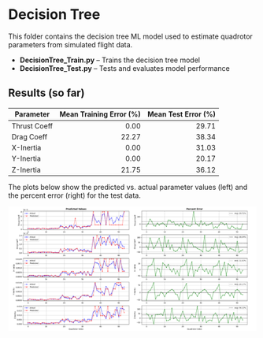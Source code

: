 # Decision Tree

This folder contains the decision tree ML model used to estimate quadrotor parameters from simulated flight data.

- **DecisionTree_Train.py** – Trains the decision tree model  
- **DecisionTree_Test.py** – Tests and evaluates model performance

## Results (so far)

| Parameter | Mean Training Error (%) | Mean Test Error (%) |
|------------|-------------------:|---------------:|
| Thrust Coeff | 0.00 | 29.71 |
| Drag Coeff | 22.27 | 38.34 |
| X-Inertia | 0.00 | 31.03 |
| Y-Inertia | 0.00 | 20.17 |
| Z-Inertia | 21.75 | 36.12 |

The plots below show the predicted vs. actual parameter values (left) and the percent error (right) for the test data.

![Decision Tree Results](https://github.com/BrennanLarsen/Quad-X-Parameter-ID-Through-ML/blob/25db1e27de723fc43bcdef844c3ae299249fb109/Decision%20Tree/Figures/Decision%20Tree%20Results.png)
